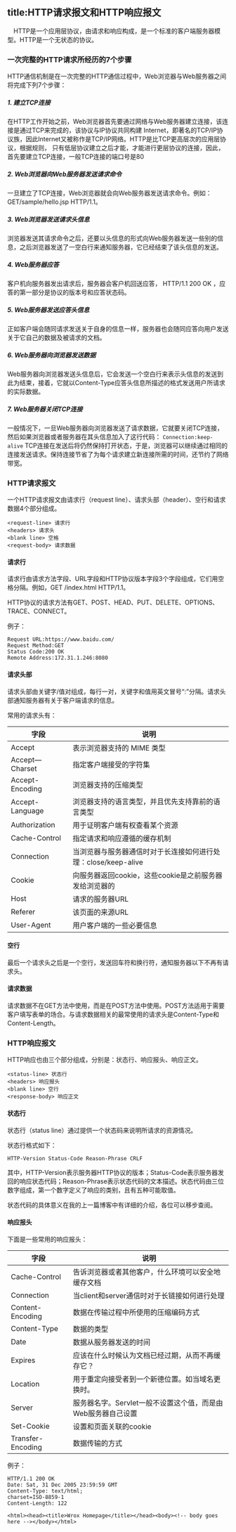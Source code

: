 title:HTTP请求报文和HTTP响应报文
---
　HTTP是一个应用层协议，由请求和响应构成，是一个标准的客户端服务器模型。HTTP是一个无状态的协议。
<!--more-->

### 一次完整的HTTP请求所经历的7个步骤
HTTP通信机制是在一次完整的HTTP通信过程中，Web浏览器与Web服务器之间将完成下列7个步骤：
##### 1. 建立TCP连接
在HTTP工作开始之前，Web浏览器首先要通过网络与Web服务器建立连接，该连接是通过TCP来完成的，该协议与IP协议共同构建 Internet，即著名的TCP/IP协议族，因此Internet又被称作是TCP/IP网络。HTTP是比TCP更高层次的应用层协议，根据规则， 只有低层协议建立之后才能，才能进行更层协议的连接，因此，首先要建立TCP连接，一般TCP连接的端口号是80
##### 2. Web浏览器向Web服务器发送请求命令
一旦建立了TCP连接，Web浏览器就会向Web服务器发送请求命令。例如：GET/sample/hello.jsp HTTP/1.1。
##### 3. Web浏览器发送请求头信息
浏览器发送其请求命令之后，还要以头信息的形式向Web服务器发送一些别的信息，之后浏览器发送了一空白行来通知服务器，它已经结束了该头信息的发送。
##### 4. Web服务器应答
客户机向服务器发出请求后，服务器会客户机回送应答， HTTP/1.1 200 OK ，应答的第一部分是协议的版本号和应答状态码。
##### 5. Web服务器发送应答头信息
正如客户端会随同请求发送关于自身的信息一样，服务器也会随同应答向用户发送关于它自己的数据及被请求的文档。
##### 6. Web服务器向浏览器发送数据
Web服务器向浏览器发送头信息后，它会发送一个空白行来表示头信息的发送到此为结束，接着，它就以Content-Type应答头信息所描述的格式发送用户所请求的实际数据。
##### 7. Web服务器关闭TCP连接
一般情况下，一旦Web服务器向浏览器发送了请求数据，它就要关闭TCP连接，然后如果浏览器或者服务器在其头信息加入了这行代码：
`Connection:keep-alive`
TCP连接在发送后将仍然保持打开状态，于是，浏览器可以继续通过相同的连接发送请求。保持连接节省了为每个请求建立新连接所需的时间，还节约了网络带宽。

### HTTP请求报文
一个HTTP请求报文由请求行（request line）、请求头部（header）、空行和请求数据4个部分组成。
```
<request-line> 请求行
<headers> 请求头
<blank line> 空格
<request-body> 请求数据
```
#### 请求行
请求行由请求方法字段、URL字段和HTTP协议版本字段3个字段组成，它们用空格分隔。例如，GET /index.html HTTP/1.1。

HTTP协议的请求方法有GET、POST、HEAD、PUT、DELETE、OPTIONS、TRACE、CONNECT。

例子：
```
Request URL:https://www.baidu.com/
Request Method:GET
Status Code:200 OK
Remote Address:172.31.1.246:8080
```

#### 请求头部
请求头部由关键字/值对组成，每行一对，关键字和值用英文冒号“:”分隔。请求头部通知服务器有关于客户端请求的信息。

常用的请求头有：

字段|说明
-|-
Accept|表示浏览器支持的 MIME 类型
Accept—Charset|指定客户端接受的字符集
Accept-Encoding|浏览器支持的压缩类型
Accept-Language|浏览器支持的语言类型，并且优先支持靠前的语言类型
Authorization|用于证明客户端有权查看某个资源
Cache-Control|指定请求和响应遵循的缓存机制
Connection|当浏览器与服务器通信时对于长连接如何进行处理：close/keep-alive
Cookie|向服务器返回cookie，这些cookie是之前服务器发给浏览器的
Host|请求的服务器URL
Referer|该页面的来源URL
User-Agent|用户客户端的一些必要信息

#### 空行
最后一个请求头之后是一个空行，发送回车符和换行符，通知服务器以下不再有请求头。

#### 请求数据
请求数据不在GET方法中使用，而是在POST方法中使用。POST方法适用于需要客户填写表单的场合。与请求数据相关的最常使用的请求头是Content-Type和Content-Length。

### HTTP响应报文
HTTP响应也由三个部分组成，分别是：状态行、响应报头、响应正文。
```
<status-line> 状态行
<headers> 响应报头
<blank line> 空行
<response-body> 响应正文
```
#### 状态行
状态行（status line）通过提供一个状态码来说明所请求的资源情况。

状态行格式如下：
```
HTTP-Version Status-Code Reason-Phrase CRLF
```
其中，HTTP-Version表示服务器HTTP协议的版本；Status-Code表示服务器发回的响应状态代码；Reason-Phrase表示状态代码的文本描述。状态代码由三位数字组成，第一个数字定义了响应的类别，且有五种可能取值。

状态代码的具体意义在我的上一篇博客中有详细的介绍，各位可以移步查阅。

#### 响应报头
下面是一些常用的响应报头：

字段|说明
-|-
Cache-Control|告诉浏览器或者其他客户，什么环境可以安全地缓存文档
Connection|当client和server通信时对于长链接如何进行处理
Content-Encoding| 数据在传输过程中所使用的压缩编码方式
Content-Type|数据的类型
Date|数据从服务器发送的时间
Expires|应该在什么时候认为文档已经过期，从而不再缓存它？
Location|用于重定向接受者到一个新德位置。如当域名更换时。
Server|服务器名字。Servlet一般不设置这个值，而是由Web服务器自己设置
Set-Cookie|设置和页面关联的cookie
Transfer-Encoding|数据传输的方式

例子：
```
HTTP/1.1 200 OK
Date: Sat, 31 Dec 2005 23:59:59 GMT
Content-Type: text/html;
charset=ISO-8859-1
Content-Length: 122

<html><head><title>Wrox Homepage</title></head><body><!-- body goes here --></body></html>
```
